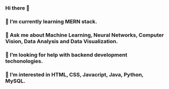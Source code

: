 ### Hi there 👋
### 🌱 I’m currently learning MERN stack.
### 💬 Ask me about Machine Learning, Neural Networks, Computer Vision, Data Analysis and Data Visualization.
### 🤔 I’m looking for help with backend development techonologies.
### 👀 I’m interested in HTML, CSS, Javacript, Java, Python, MySQL.

<!--
**bilalnawazdev/bilalnawazdev** is a ✨ _special_ ✨ repository because its `README.md` (this file) appears on your GitHub profile.

Here are some ideas to get you started:

- 🔭 I’m currently working on ...
- 🌱 I’m currently learning MERN stack
- 👯 I’m looking to collaborate on ...
- 🤔 I’m looking for help with ...
- 💬 Ask me about ...
- 📫 How to reach me: ...
- 😄 Pronouns: ...
- ⚡ Fun fact: ...
-->
